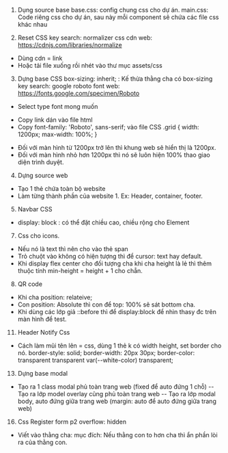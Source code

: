 1. Dụng source base
   base.css: config chung css cho dự án.
   main.css: Code riêng css cho dự án, sau này mỗi component sẽ chứa các file css khác nhau

2. Reset CSS
   key search: normalizer css cdn
   web: https://cdnjs.com/libraries/normalize

- Dùng cdn = link <link rel="stylesheet" href="https://cdnjs.cloudflare.com/ajax/libs/normalize/8.0.1/normalize.min.css" />
- Hoặc tải file xuống rồi nhét vào thư mục assets/css

3. Dựng base CSS
   box-sizing: inherit; : Kế thừa thằng cha có box-sizing
   key search: google roboto font
   web: https://fonts.google.com/specimen/Roboto

- Select type font mong muốn

* Copy link dán vào file html
* Copy font-family: 'Roboto', sans-serif; vào file CSS
  .grid {
  width: 1200px;
  max-width: 100%;
  }

- Đối với màn hình từ 1200px trở lên thì khung web sẽ hiển thị là 1200px.
- Đối với màn hình nhỏ hơn 1200px thì nó sẽ luôn hiện 100% thao giao diện trình duyệt.

4. Dựng source web

- Tạo 1 thẻ chứa toàn bộ website
- Làm từng thành phần của website 1. Ex: Header, container, footer.

5. Navbar CSS

- display: block : có thể đặt chiều cao, chiều rộng cho Element

7. Css cho icons.

- Nếu nó là text thì nên cho vào thẻ span
- Trỏ chuột vào không có hiện tượng thì để cursor: text hay default.
- Khi display flex center cho đối tượng cha khi cha height là lẻ thì thêm
  thuộc tính min-height = height + 1 cho chẵn.

8. QR code

- Khi cha position: relateive;
- Con position: Absolute thì con để top: 100% sẽ sát bottom cha.
- Khi dùng các lớp giả ::before thì để display:block để nhìn thasy đc trên màn hình để test.

11. Header Notify Css

- Cách làm mũi tên lên = css, dùng 1 thẻ k có width height, set border cho nó.
  border-style: solid;
  border-width: 20px 30px;
  border-color: transparent transparent var(--white-color) transparent;

13. Dựng base modal

- Tạo ra 1 class modal phủ toàn trang web (fixed để auto đứng 1 chỗ)
  -- Tạo ra lớp model overlay cũng phủ toàn trang web
  -- Tạo ra lớp modal body, auto đứng giữa trang web (margin: auto để auto đứng giữa trang web)

16. Css Register form p2
    overflow: hidden

- Viết vào thằng cha: mục đích: Nếu thằng con to hơn cha thì ẩn phần lòi ra của thằng con.
